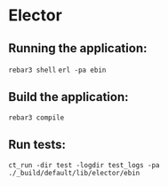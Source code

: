 # Elector

## Running the application:
`rebar3 shell`
`erl -pa ebin`

## Build the application:
`rebar3 compile`

## Run tests:
`ct_run -dir test -logdir test_logs -pa ./_build/default/lib/elector/ebin`